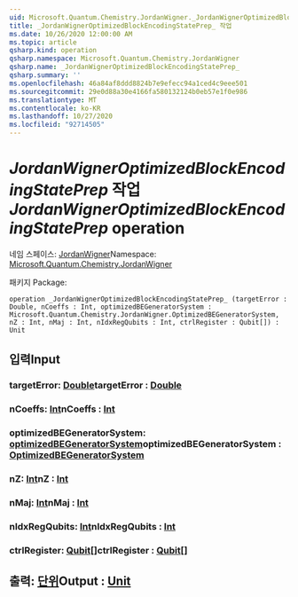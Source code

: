 ```yaml
---
uid: Microsoft.Quantum.Chemistry.JordanWigner._JordanWignerOptimizedBlockEncodingStatePrep_
title: _JordanWignerOptimizedBlockEncodingStatePrep_ 작업
ms.date: 10/26/2020 12:00:00 AM
ms.topic: article
qsharp.kind: operation
qsharp.namespace: Microsoft.Quantum.Chemistry.JordanWigner
qsharp.name: _JordanWignerOptimizedBlockEncodingStatePrep_
qsharp.summary: ''
ms.openlocfilehash: 46a84af8ddd8824b7e9efecc94a1ced4c9eee501
ms.sourcegitcommit: 29e0d88a30e4166fa580132124b0eb57e1f0e986
ms.translationtype: MT
ms.contentlocale: ko-KR
ms.lasthandoff: 10/27/2020
ms.locfileid: "92714505"
---
```

# <a name="_jordanwigneroptimizedblockencodingstateprep_-operation"></a><span data-ttu-id="9abdd-102">_JordanWignerOptimizedBlockEncodingStatePrep_ 작업</span><span class="sxs-lookup"><span data-stu-id="9abdd-102">_JordanWignerOptimizedBlockEncodingStatePrep_ operation</span></span>

<span data-ttu-id="9abdd-103">네임 스페이스: [JordanWigner](xref:Microsoft.Quantum.Chemistry.JordanWigner)</span><span class="sxs-lookup"><span data-stu-id="9abdd-103">Namespace: [Microsoft.Quantum.Chemistry.JordanWigner](xref:Microsoft.Quantum.Chemistry.JordanWigner)</span></span>

<span data-ttu-id="9abdd-104">패키지 [](https://nuget.org/packages/)</span><span class="sxs-lookup"><span data-stu-id="9abdd-104">Package: [](https://nuget.org/packages/)</span></span>




```qsharp
operation _JordanWignerOptimizedBlockEncodingStatePrep_ (targetError : Double, nCoeffs : Int, optimizedBEGeneratorSystem : Microsoft.Quantum.Chemistry.JordanWigner.OptimizedBEGeneratorSystem, nZ : Int, nMaj : Int, nIdxRegQubits : Int, ctrlRegister : Qubit[]) : Unit
```


## <a name="input"></a><span data-ttu-id="9abdd-105">입력</span><span class="sxs-lookup"><span data-stu-id="9abdd-105">Input</span></span>

### <a name="targeterror--double"></a><span data-ttu-id="9abdd-106">targetError: [Double](xref:microsoft.quantum.lang-ref.double)</span><span class="sxs-lookup"><span data-stu-id="9abdd-106">targetError : [Double](xref:microsoft.quantum.lang-ref.double)</span></span>




### <a name="ncoeffs--int"></a><span data-ttu-id="9abdd-107">nCoeffs: [Int](xref:microsoft.quantum.lang-ref.int)</span><span class="sxs-lookup"><span data-stu-id="9abdd-107">nCoeffs : [Int](xref:microsoft.quantum.lang-ref.int)</span></span>




### <a name="optimizedbegeneratorsystem--optimizedbegeneratorsystem"></a><span data-ttu-id="9abdd-108">optimizedBEGeneratorSystem: [optimizedBEGeneratorSystem](xref:Microsoft.Quantum.Chemistry.JordanWigner.OptimizedBEGeneratorSystem)</span><span class="sxs-lookup"><span data-stu-id="9abdd-108">optimizedBEGeneratorSystem : [OptimizedBEGeneratorSystem](xref:Microsoft.Quantum.Chemistry.JordanWigner.OptimizedBEGeneratorSystem)</span></span>




### <a name="nz--int"></a><span data-ttu-id="9abdd-109">nZ: [Int](xref:microsoft.quantum.lang-ref.int)</span><span class="sxs-lookup"><span data-stu-id="9abdd-109">nZ : [Int](xref:microsoft.quantum.lang-ref.int)</span></span>




### <a name="nmaj--int"></a><span data-ttu-id="9abdd-110">nMaj: [Int](xref:microsoft.quantum.lang-ref.int)</span><span class="sxs-lookup"><span data-stu-id="9abdd-110">nMaj : [Int](xref:microsoft.quantum.lang-ref.int)</span></span>




### <a name="nidxregqubits--int"></a><span data-ttu-id="9abdd-111">nIdxRegQubits: [Int](xref:microsoft.quantum.lang-ref.int)</span><span class="sxs-lookup"><span data-stu-id="9abdd-111">nIdxRegQubits : [Int](xref:microsoft.quantum.lang-ref.int)</span></span>




### <a name="ctrlregister--qubit"></a><span data-ttu-id="9abdd-112">ctrlRegister: [Qubit](xref:microsoft.quantum.lang-ref.qubit)[]</span><span class="sxs-lookup"><span data-stu-id="9abdd-112">ctrlRegister : [Qubit](xref:microsoft.quantum.lang-ref.qubit)[]</span></span>





## <a name="output--unit"></a><span data-ttu-id="9abdd-113">출력: [단위](xref:microsoft.quantum.lang-ref.unit)</span><span class="sxs-lookup"><span data-stu-id="9abdd-113">Output : [Unit](xref:microsoft.quantum.lang-ref.unit)</span></span>

